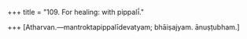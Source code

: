 +++
title = "109. For healing: with pippalī́."

+++
[Atharvan.—mantroktapippalīdevatyam; bhāiṣajyam. ānuṣṭubham.]

